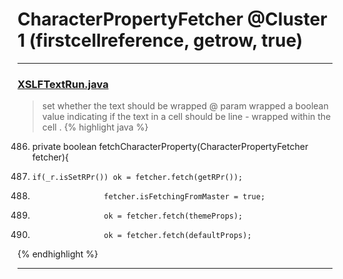 # CharacterPropertyFetcher @Cluster 1 (firstcellreference, getrow, true)

***

### [XSLFTextRun.java](https://searchcode.com/codesearch/view/97406808/)
> set whether the text should be wrapped @ param wrapped a boolean value indicating if the text in a cell should be line - wrapped within the cell . 
{% highlight java %}
486. private boolean fetchCharacterProperty(CharacterPropertyFetcher fetcher){
489.     if(_r.isSetRPr()) ok = fetcher.fetch(getRPr());
501.                     fetcher.isFetchingFromMaster = true;
502.                     ok = fetcher.fetch(themeProps);
509.                     ok = fetcher.fetch(defaultProps);
{% endhighlight %}

***


